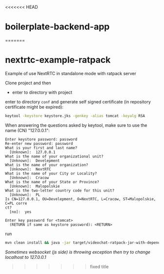 <<<<<<< HEAD
# boilerplate-backend-app
=======
# nextrtc-example-ratpack
Example of use NextRTC in standalone mode with ratpack server

Clone project and then
- enter to directory with project

enter to directory ```conf```
and generate self signed certificate (in repository certificate might be expired):
```bash
keytool -keystore keystore.jks -genkey -alias tomcat -keyalg RSA
```
When answering the questions asked by keytool, make sure to use the name (CN) "127.0.0.1":
```
Enter keystore password: password
Re-enter new password: password
What is your first and last name?
  [Unknown]:  127.0.0.1
What is the name of your organizational unit?
  [Unknown]:  Develepment
What is the name of your organization?
  [Unknown]:  NextRTC
What is the name of your City or Locality?
  [Unknown]:  Cracow
What is the name of your State or Province?
  [Unknown]:  Malopolskie
What is the two-letter country code for this unit?
  [Unknown]:  PL
Is CN=127.0.0.1, OU=Develepment, O=NextRTC, L=Cracow, ST=Malopolskie, C=PL corre
ct?
  [no]:  yes

Enter key password for <tomcat>
  (RETURN if same as keystore password): <RETURN>
```

 run 
```bash
mvn clean install && java -jar target/videochat-ratpack-jar-with-dependencies.jar
```

_Sometimes websocket (js side) is throwing exception then try to change localhost to 127.0.0.1_
>>>>>>> fixed title

